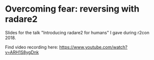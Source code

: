 # Overcoming fear: reversing with radare2

Slides for the talk "Introducing radare2 for humans" I gave during r2con 2018.

Find video recording here: https://www.youtube.com/watch?v=ARH1S8ygDnk